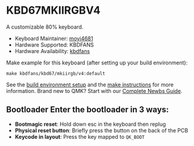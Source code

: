 # KBD67MKIIRGBV4

A customizable 80% keyboard.

* Keyboard Maintainer: [moyi4681](https://github.com/moyi4681)
* Hardware Supported: KBDFANS
* Hardware Availability: [kbdfans](https://kbdfans.myshopify.com/)

Make example for this keyboard (after setting up your build environment):

    make kbdfans/kbd67/mkiirgb/v4:default
    
See the [build environment setup](https://docs.qmk.fm/#/getting_started_build_tools) and the [make instructions](https://docs.qmk.fm/#/getting_started_make_guide) for more information. Brand new to QMK? Start with our [Complete Newbs Guide](https://docs.qmk.fm/#/newbs).

## Bootloader Enter the bootloader in 3 ways:
* **Bootmagic reset**: Hold down esc in the keyboard then replug
* **Physical reset button**: Briefly press the button on the back of the PCB
* **Keycode in layout**: Press the key mapped to `QK_BOOT`